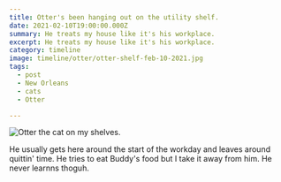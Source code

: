 ```yaml
---
title: Otter's been hanging out on the utility shelf.
date: 2021-02-10T19:00:00.000Z
summary: He treats my house like it's his workplace.
excerpt: He treats my house like it's his workplace.
category: timeline
image: timeline/otter/otter-shelf-feb-10-2021.jpg
tags:
  - post 
  - New Orleans
  - cats
  - Otter

---
```


![Otter the cat on my shelves.](/static/img/timeline/otter/otter-shelf-feb-10-2021.jpg 'Otter the cat on my shelves.')

He usually gets here around the start of the workday and leaves around quittin' time. He tries to eat Buddy's food but I take it away from him. He never learnns thoguh.